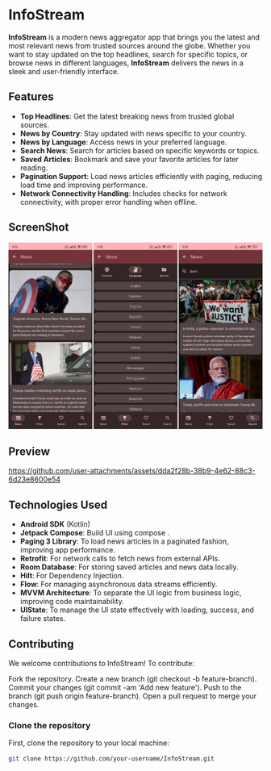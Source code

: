 # InfoStream

**InfoStream** is a modern news aggregator app that brings you the latest and most relevant news from trusted sources around the globe. Whether you want to stay updated on the top headlines, search for specific topics, or browse news in different languages, **InfoStream** delivers the news in a sleek and user-friendly interface.

## Features

- **Top Headlines**: Get the latest breaking news from trusted global sources.
- **News by Country**: Stay updated with news specific to your country.
- **News by Language**: Access news in your preferred language.
- **Search News**: Search for articles based on specific keywords or topics.
- **Saved Articles**: Bookmark and save your favorite articles for later reading.
- **Pagination Support**: Load news articles efficiently with paging, reducing load time and improving performance.
- **Network Connectivity Handling**: Includes checks for network connectivity, with proper error handling when offline.

## ScreenShot
![screenshot](https://github.com/AmulPandey/InfoStream/blob/main/app/src/main/screenshot.jpeg)

## **Preview**

https://github.com/user-attachments/assets/dda2f28b-38b9-4e62-88c3-6d23e8600e54

## Technologies Used

- **Android SDK** (Kotlin)
- **Jetpack Compose**: Build UI using compose .
- **Paging 3 Library**: To load news articles in a paginated fashion, improving app performance.
- **Retrofit**: For network calls to fetch news from external APIs.
- **Room Database**: For storing saved articles and news data locally.
- **Hilt**: For Dependency Injection.
- **Flow**: For managing asynchronous data streams efficiently.
- **MVVM Architecture**: To separate the UI logic from business logic, improving code maintainability.
- **UIState**: To manage the UI state effectively with loading, success, and failure states.

## Contributing
We welcome contributions to InfoStream! To contribute:

Fork the repository.
Create a new branch (git checkout -b feature-branch).
Commit your changes (git commit -am 'Add new feature').
Push to the branch (git push origin feature-branch).
Open a pull request to merge your changes.

### Clone the repository

First, clone the repository to your local machine:

```bash
git clone https://github.com/your-username/InfoStream.git

